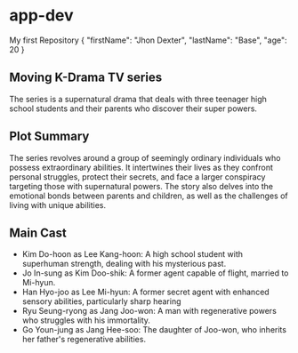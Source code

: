 # app-dev
My first Repository
{
  "firstName": "Jhon Dexter",
  "lastName": "Base",
  "age": 20
}

## Moving K-Drama TV series
The series is a supernatural drama that deals with three teenager high school students and their parents who discover their super powers.

## **Plot Summary**
The series revolves around a group of seemingly ordinary individuals who possess extraordinary abilities. It intertwines their lives as they confront personal struggles, protect their secrets, and face a larger conspiracy targeting those with supernatural powers. The story also delves into the emotional bonds between parents and children, as well as the challenges of living with unique abilities.

## Main Cast
- Kim Do-hoon as Lee Kang-hoon: A high school student with superhuman strength, dealing with his mysterious past.
- Jo In-sung as Kim Doo-shik: A former agent capable of flight, married to Mi-hyun.
- Han Hyo-joo as Lee Mi-hyun: A former secret agent with enhanced sensory abilities, particularly sharp hearing
- Ryu Seung-ryong as Jang Joo-won: A man with regenerative powers who struggles with his immortality.
- Go Youn-jung as Jang Hee-soo: The daughter of Joo-won, who inherits her father's regenerative abilities.
